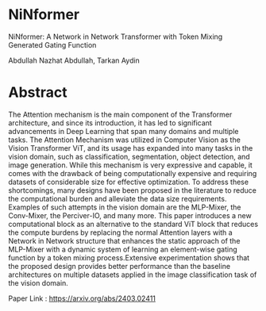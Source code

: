# NiNformer

NiNformer: A Network in Network Transformer with Token Mixing Generated Gating Function

Abdullah Nazhat Abdullah, Tarkan Aydin

# Abstract

The Attention mechanism is the main component of the Transformer architecture, and since its introduction, it has led to significant advancements in Deep Learning that span many domains and multiple tasks. The Attention Mechanism was utilized in Computer Vision as the Vision Transformer ViT, and its usage has expanded into many tasks in the vision domain, such as classification, segmentation, object detection, and image generation. While this mechanism is very expressive and capable, it comes with the drawback of being computationally expensive and requiring datasets of considerable size for effective optimization. To address these shortcomings, many designs have been proposed in the literature to reduce the computational burden and alleviate the data size requirements. Examples of such attempts in the vision domain are the MLP-Mixer, the Conv-Mixer, the Perciver-IO, and many more. This paper introduces a new computational block as an alternative to the standard ViT block that reduces the compute burdens by replacing the normal Attention layers with a Network in Network structure that enhances the static approach of the MLP-Mixer with a dynamic system of learning an element-wise gating function by a token mixing process.Extensive experimentation shows that the proposed design provides better performance than the baseline architectures on multiple datasets applied in the image classification task of the vision domain.

Paper Link : https://arxiv.org/abs/2403.02411
